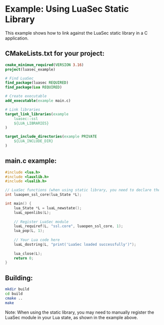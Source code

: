 # Example: Using LuaSec Static Library

This example shows how to link against the LuaSec static library in a C application.

## CMakeLists.txt for your project:

```cmake
cmake_minimum_required(VERSION 3.16)
project(luasec_example)

# Find LuaSec
find_package(luasec REQUIRED)
find_package(Lua REQUIRED)

# Create executable
add_executable(example main.c)

# Link libraries
target_link_libraries(example 
    luasec::ssl
    ${LUA_LIBRARIES}
)

target_include_directories(example PRIVATE 
    ${LUA_INCLUDE_DIR}
)
```

## main.c example:

```c
#include <lua.h>
#include <lauxlib.h>
#include <lualib.h>

// LuaSec functions (when using static library, you need to declare these)
int luaopen_ssl_core(lua_State *L);

int main() {
    lua_State *L = luaL_newstate();
    luaL_openlibs(L);
    
    // Register LuaSec module
    luaL_requiref(L, "ssl.core", luaopen_ssl_core, 1);
    lua_pop(L, 1);
    
    // Your Lua code here
    luaL_dostring(L, "print('LuaSec loaded successfully')");
    
    lua_close(L);
    return 0;
}
```

## Building:

```bash
mkdir build
cd build
cmake ..
make
```

Note: When using the static library, you may need to manually register the LuaSec module in your Lua state, as shown in the example above.
